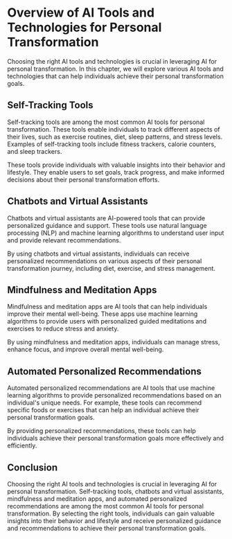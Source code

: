 Overview of AI Tools and Technologies for Personal Transformation
======================================================================================================================================================

Choosing the right AI tools and technologies is crucial in leveraging AI for personal transformation. In this chapter, we will explore various AI tools and technologies that can help individuals achieve their personal transformation goals.

Self-Tracking Tools
-------------------

Self-tracking tools are among the most common AI tools for personal transformation. These tools enable individuals to track different aspects of their lives, such as exercise routines, diet, sleep patterns, and stress levels. Examples of self-tracking tools include fitness trackers, calorie counters, and sleep trackers.

These tools provide individuals with valuable insights into their behavior and lifestyle. They enable users to set goals, track progress, and make informed decisions about their personal transformation efforts.

Chatbots and Virtual Assistants
-------------------------------

Chatbots and virtual assistants are AI-powered tools that can provide personalized guidance and support. These tools use natural language processing (NLP) and machine learning algorithms to understand user input and provide relevant recommendations.

By using chatbots and virtual assistants, individuals can receive personalized recommendations on various aspects of their personal transformation journey, including diet, exercise, and stress management.

Mindfulness and Meditation Apps
-------------------------------

Mindfulness and meditation apps are AI tools that can help individuals improve their mental well-being. These apps use machine learning algorithms to provide users with personalized guided meditations and exercises to reduce stress and anxiety.

By using mindfulness and meditation apps, individuals can manage stress, enhance focus, and improve overall mental well-being.

Automated Personalized Recommendations
--------------------------------------

Automated personalized recommendations are AI tools that use machine learning algorithms to provide personalized recommendations based on an individual's unique needs. For example, these tools can recommend specific foods or exercises that can help an individual achieve their personal transformation goals.

By providing personalized recommendations, these tools can help individuals achieve their personal transformation goals more effectively and efficiently.

Conclusion
----------

Choosing the right AI tools and technologies is crucial in leveraging AI for personal transformation. Self-tracking tools, chatbots and virtual assistants, mindfulness and meditation apps, and automated personalized recommendations are among the most common AI tools for personal transformation. By selecting the right tools, individuals can gain valuable insights into their behavior and lifestyle and receive personalized guidance and recommendations to achieve their personal transformation goals.
